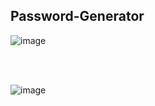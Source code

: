 ## Password-Generator

![image](https://github.com/Omkar4965/Password-Generator/assets/115718315/80276dd9-7e85-494c-8f43-27df9c4e8e1e)

<br><br>

![image](https://github.com/Omkar4965/Password-Generator/assets/115718315/dddbd089-b360-41a1-a664-bf598df09747)

